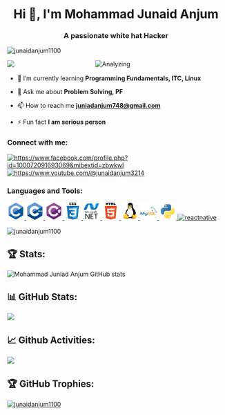 <h1 align="center">Hi 👋, I'm Mohammad Junaid Anjum</h1>
<h3 align="center">A passionate white hat Hacker</h3>

<p align="left"> <img src="https://komarev.com/ghpvc/?username=junaidanjum1100&label=Profile%20views&color=0e75b6&style=flat" alt="junaidanjum1100" /> </p>

<img src="https://readme-typing-svg.herokuapp.com?font=Poppins&lines=Hi+👋,I'm+Mohammad+Junaid+Anjum.;Let's+begin+and+Hack+the+World⌨.">
</div>
<img align="right" alt="Analyzing" width="300" src="https://github.com/Junaidanjum1100/junaidanjum1100/blob/main/kiiwik-app-_03.gif">

- 🌱 I’m currently learning **Programming Fundamentals, ITC, Linux**

- 💬 Ask me about **Problem Solving, PF**

- 📫 How to reach me **juniadanjum748@gmail.com**

- ⚡ Fun fact **I am serious person**

<h3 align="left">Connect with me:</h3>
<p align="left">
<a href="https://fb.com/https://www.facebook.com/profile.php?id=100072091693069&mibextid=zbwkwl" target="blank"><img align="center" src="https://raw.githubusercontent.com/rahuldkjain/github-profile-readme-generator/master/src/images/icons/Social/facebook.svg" alt="https://www.facebook.com/profile.php?id=100072091693069&mibextid=zbwkwl" height="30" width="40" /></a>
<a href="https://www.youtube.com/c/https://www.youtube.com/@junaidanjum3214" target="blank"><img align="center" src="https://raw.githubusercontent.com/rahuldkjain/github-profile-readme-generator/master/src/images/icons/Social/youtube.svg" alt="https://www.youtube.com/@junaidanjum3214" height="30" width="40" /></a>
</p>

<h3 align="left">Languages and Tools:</h3>
<p align="left"> <a href="https://www.cprogramming.com/" target="_blank" rel="noreferrer"> <img src="https://raw.githubusercontent.com/devicons/devicon/master/icons/c/c-original.svg" alt="c" width="40" height="40"/> </a> <a href="https://www.w3schools.com/cpp/" target="_blank" rel="noreferrer"> <img src="https://raw.githubusercontent.com/devicons/devicon/master/icons/cplusplus/cplusplus-original.svg" alt="cplusplus" width="40" height="40"/> </a> <a href="https://www.w3schools.com/cs/" target="_blank" rel="noreferrer"> <img src="https://raw.githubusercontent.com/devicons/devicon/master/icons/csharp/csharp-original.svg" alt="csharp" width="40" height="40"/> </a> <a href="https://www.w3schools.com/css/" target="_blank" rel="noreferrer"> <img src="https://raw.githubusercontent.com/devicons/devicon/master/icons/css3/css3-original-wordmark.svg" alt="css3" width="40" height="40"/> </a> <a href="https://dotnet.microsoft.com/" target="_blank" rel="noreferrer"> <img src="https://raw.githubusercontent.com/devicons/devicon/master/icons/dot-net/dot-net-original-wordmark.svg" alt="dotnet" width="40" height="40"/> </a> <a href="https://www.w3.org/html/" target="_blank" rel="noreferrer"> <img src="https://raw.githubusercontent.com/devicons/devicon/master/icons/html5/html5-original-wordmark.svg" alt="html5" width="40" height="40"/> </a> <a href="https://www.linux.org/" target="_blank" rel="noreferrer"> <img src="https://raw.githubusercontent.com/devicons/devicon/master/icons/linux/linux-original.svg" alt="linux" width="40" height="40"/> </a> <a href="https://www.mysql.com/" target="_blank" rel="noreferrer"> <img src="https://raw.githubusercontent.com/devicons/devicon/master/icons/mysql/mysql-original-wordmark.svg" alt="mysql" width="40" height="40"/> </a> <a href="https://www.python.org" target="_blank" rel="noreferrer"> <img src="https://raw.githubusercontent.com/devicons/devicon/master/icons/python/python-original.svg" alt="python" width="40" height="40"/> </a> <a href="https://reactnative.dev/" target="_blank" rel="noreferrer"> <img src="https://reactnative.dev/img/header_logo.svg" alt="reactnative" width="40" height="40"/> </a> </p>


<p><img align="center" src="https://github-readme-stats.vercel.app/api/top-langs?username=junaidanjum1100&show_icons=true&locale=en&layout=compact&theme=vision-friendly-dark" alt="junaidanjum1100" /></p>

## 🏆 Stats:

![Mohammad Juniad Anjum GitHub stats](https://github-readme-stats.vercel.app/api?username=junaidanjum1100&show_icons=true&theme=vision-friendly-dark)


## 📊 GitHub Stats:

<!-- ![](https://github-readme-stats.vercel.app/api?username=junaidanjum1100&theme=dark&hide_border=false&include_all_commits=true&count_private=true) -->
![](https://github-readme-streak-stats.herokuapp.com/?user=junaidanjum1100&layout=compact&theme=vision-friendly-dark&hide_border=false)

<!-- <a href="https://github.com/junaidanjum1100" align="left"><img src="https://github-readme-stats.vercel.app/api/top-langs/?username=junaidanjum1100&langs_count=10&title_color=0891b2&text_color=ffffff&icon_color=0891b2&bg_color=1c1917&hide_border=true&locale=en&custom_title=Top%20%Languages" alt="Top Languages" /></a> -->

## 📈 Github Activities:

<a href="http://www.github.com/junaidanjum1100"><img src="https://github-readme-activity-graph.cyclic.app/graph?username=junaidanjum1100&bg_color=1c1917&color=ffffff&line=0891b2&point=ffffff&area_color=1c1917&area=true&hide_border=true&custom_title=GitHub%20Commits%20Graph" /></a><br/>

## 🏆 GitHub Trophies:

<p align="left"> <a href="https://github.com/ryo-ma/github-profile-trophy"><img src="https://github-profile-trophy.vercel.app/?username=junaidanjum1100&theme=radical&no-frame=false&no-bg=true&margin-w=2" alt="junaidanjum1100" /></a> </p>


